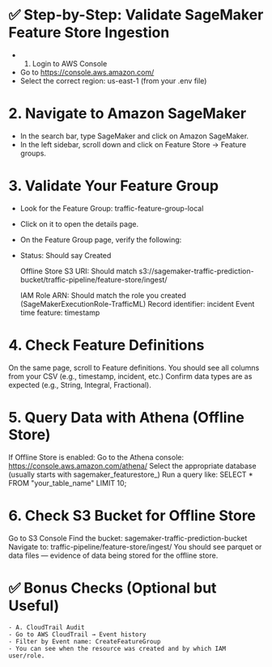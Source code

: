 
# ✅ Step-by-Step: Validate SageMaker Feature Store Ingestion
- 1. Login to AWS Console
- Go to https://console.aws.amazon.com/
- Select the correct region: us-east-1 (from your .env file)

# 2. Navigate to Amazon SageMaker
 - In the search bar, type SageMaker and click on Amazon SageMaker.
 - In the left sidebar, scroll down and click on Feature Store → Feature groups.

# 3. Validate Your Feature Group
 - Look for the Feature Group: traffic-feature-group-local
 - Click on it to open the details page.
 - On the Feature Group page, verify the following:
 - Status: Should say Created

    Offline Store S3 URI: Should match s3://sagemaker-traffic-prediction-bucket/traffic-pipeline/feature-store/ingest/

    IAM Role ARN: Should match the role you created (SageMakerExecutionRole-TrafficML)
    Record identifier: incident
    Event time feature: timestamp

# 4. Check Feature Definitions
 On the same page, scroll to Feature definitions.
 You should see all columns from your CSV (e.g., timestamp, incident, etc.)
 Confirm data types are as expected (e.g., String, Integral, Fractional).

# 5. Query Data with Athena (Offline Store)
 If Offline Store is enabled:
 Go to the Athena console: https://console.aws.amazon.com/athena/
 Select the appropriate database (usually starts with sagemaker_featurestore_)
 Run a query like:
    SELECT * FROM "your_table_name" LIMIT 10;

# 6. Check S3 Bucket for Offline Store
Go to S3 Console
Find the bucket: sagemaker-traffic-prediction-bucket
Navigate to: traffic-pipeline/feature-store/ingest/
You should see parquet or data files — evidence of data being stored for the offline store.

# ✅ Bonus Checks (Optional but Useful)
    - A. CloudTrail Audit
    - Go to AWS CloudTrail → Event history
    - Filter by Event name: CreateFeatureGroup
    - You can see when the resource was created and by which IAM user/role.

